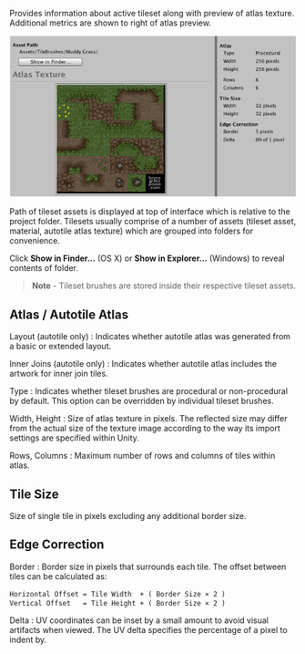 Provides information about active tileset along with preview of atlas texture. Additional
metrics are shown to right of atlas preview.

![Information tab of tileset designer.](../img/ui/tileset-designer-info-tab.png)

Path of tileset assets is displayed at top of interface which is relative to the project
folder. Tilesets usually comprise of a number of assets (tileset asset, material, autotile
atlas texture) which are grouped into folders for convenience.

Click **Show in Finder...** (OS X) or **Show in Explorer...** (Windows) to reveal contents
of folder.

>
> **Note** - Tileset brushes are stored inside their respective tileset assets.
>



## Atlas / Autotile Atlas

Layout (autotile only)
: Indicates whether autotile atlas was generated from a basic or extended layout.

Inner Joins (autotile only)
: Indicates whether autotile atlas includes the artwork for inner join tiles.

Type
: Indicates whether tileset brushes are procedural or non-procedural by default. This
  option can be overridden by individual tileset brushes.

Width, Height
: Size of atlas texture in pixels. The reflected size may differ from the actual size of
  the texture image according to the way its import settings are specified within Unity.

Rows, Columns
: Maximum number of rows and columns of tiles within atlas.



## Tile Size

Size of single tile in pixels excluding any additional border size.



## Edge Correction

Border
: Border size in pixels that surrounds each tile. The offset between tiles can be
  calculated as:

  ```
  Horizontal Offset = Tile Width  + ( Border Size × 2 )
  Vertical Offset   = Tile Height + ( Border Size × 2 )
  ```

Delta
: UV coordinates can be inset by a small amount to avoid visual artifacts when viewed. The
  UV delta specifies the percentage of a pixel to indent by.

